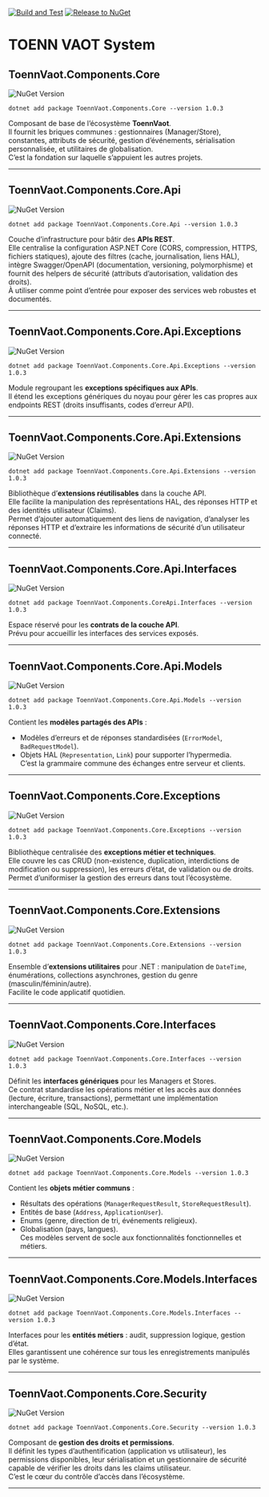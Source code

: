 [![Build and Test](https://github.com/Toenn-Vaot/toennvaotsystem/actions/workflows/dotnet-build-test.yml/badge.svg)](https://github.com/Toenn-Vaot/toennvaotsystem/actions/workflows/dotnet-build-test.yml)
[![Release to NuGet](https://github.com/Toenn-Vaot/toennvaotsystem/actions/workflows/release-to-nuget.yml/badge.svg)](https://github.com/Toenn-Vaot/toennvaotsystem/actions/workflows/release-to-nuget.yml)

# TOENN VAOT System

## ToennVaot.Components.Core
![NuGet Version](https://img.shields.io/nuget/v/ToennVaot.Components.Core)


```
dotnet add package ToennVaot.Components.Core --version 1.0.3
```
Composant de base de l’écosystème **ToennVaot**.  
Il fournit les briques communes : gestionnaires (Manager/Store), constantes, attributs de sécurité, gestion d’événements, sérialisation personnalisée, et utilitaires de globalisation.  
C’est la fondation sur laquelle s’appuient les autres projets.

---

## ToennVaot.Components.Core.Api
![NuGet Version](https://img.shields.io/nuget/v/ToennVaot.Components.Core.Api)

```
dotnet add package ToennVaot.Components.Core.Api --version 1.0.3
```
Couche d’infrastructure pour bâtir des **APIs REST**.  
Elle centralise la configuration ASP.NET Core (CORS, compression, HTTPS, fichiers statiques), ajoute des filtres (cache, journalisation, liens HAL), intègre Swagger/OpenAPI (documentation, versioning, polymorphisme) et fournit des helpers de sécurité (attributs d’autorisation, validation des droits).  
À utiliser comme point d’entrée pour exposer des services web robustes et documentés.

---

## ToennVaot.Components.Core.Api.Exceptions
![NuGet Version](https://img.shields.io/nuget/v/ToennVaot.Components.Core.Api.Exceptions)

```
dotnet add package ToennVaot.Components.Core.Api.Exceptions --version 1.0.3
```
Module regroupant les **exceptions spécifiques aux APIs**.  
Il étend les exceptions génériques du noyau pour gérer les cas propres aux endpoints REST (droits insuffisants, codes d’erreur API).

---

## ToennVaot.Components.Core.Api.Extensions
![NuGet Version](https://img.shields.io/nuget/v/ToennVaot.Components.Core.Api.Extensions)

```
dotnet add package ToennVaot.Components.Core.Api.Extensions --version 1.0.3
```
Bibliothèque d’**extensions réutilisables** dans la couche API.  
Elle facilite la manipulation des représentations HAL, des réponses HTTP et des identités utilisateur (Claims).  
Permet d’ajouter automatiquement des liens de navigation, d’analyser les réponses HTTP et d’extraire les informations de sécurité d’un utilisateur connecté.

---

## ToennVaot.Components.Core.Api.Interfaces
![NuGet Version](https://img.shields.io/nuget/v/ToennVaot.Components.Core.Api.Interfaces)

```
dotnet add package ToennVaot.Components.CoreApi.Interfaces --version 1.0.3
```
Espace réservé pour les **contrats de la couche API**.  
Prévu pour accueillir les interfaces des services exposés.

---

## ToennVaot.Components.Core.Api.Models
![NuGet Version](https://img.shields.io/nuget/v/ToennVaot.Components.Core.Api.Models)

```
dotnet add package ToennVaot.Components.Core.Api.Models --version 1.0.3
```
Contient les **modèles partagés des APIs** :  
- Modèles d’erreurs et de réponses standardisées (`ErrorModel`, `BadRequestModel`).  
- Objets HAL (`Representation`, `Link`) pour supporter l’hypermedia.  
C’est la grammaire commune des échanges entre serveur et clients.

---

## ToennVaot.Components.Core.Exceptions
![NuGet Version](https://img.shields.io/nuget/v/ToennVaot.Components.Core.Exceptions)

```
dotnet add package ToennVaot.Components.Core.Exceptions --version 1.0.3
```
Bibliothèque centralisée des **exceptions métier et techniques**.  
Elle couvre les cas CRUD (non-existence, duplication, interdictions de modification ou suppression), les erreurs d’état, de validation ou de droits.  
Permet d’uniformiser la gestion des erreurs dans tout l’écosystème.

---

## ToennVaot.Components.Core.Extensions
![NuGet Version](https://img.shields.io/nuget/v/ToennVaot.Components.Core.Extensions)

```
dotnet add package ToennVaot.Components.Core.Extensions --version 1.0.3
```
Ensemble d’**extensions utilitaires** pour .NET : manipulation de `DateTime`, énumérations, collections asynchrones, gestion du genre (masculin/féminin/autre).  
Facilite le code applicatif quotidien.

---

## ToennVaot.Components.Core.Interfaces
![NuGet Version](https://img.shields.io/nuget/v/ToennVaot.Components.Core.Interfaces)

```
dotnet add package ToennVaot.Components.Core.Interfaces --version 1.0.3
```
Définit les **interfaces génériques** pour les Managers et Stores.  
Ce contrat standardise les opérations métier et les accès aux données (lecture, écriture, transactions), permettant une implémentation interchangeable (SQL, NoSQL, etc.).

---

## ToennVaot.Components.Core.Models
![NuGet Version](https://img.shields.io/nuget/v/ToennVaot.Components.Core.Models)

```
dotnet add package ToennVaot.Components.Core.Models --version 1.0.3
```
Contient les **objets métier communs** :  
- Résultats des opérations (`ManagerRequestResult`, `StoreRequestResult`).  
- Entités de base (`Address`, `ApplicationUser`).  
- Enums (genre, direction de tri, événements religieux).  
- Globalisation (pays, langues).  
Ces modèles servent de socle aux fonctionnalités fonctionnelles et métiers.

---

## ToennVaot.Components.Core.Models.Interfaces
![NuGet Version](https://img.shields.io/nuget/v/ToennVaot.Components.Core.Models.Interfaces)

```
dotnet add package ToennVaot.Components.Core.Models.Interfaces --version 1.0.3
```
Interfaces pour les **entités métiers** : audit, suppression logique, gestion d’état.  
Elles garantissent une cohérence sur tous les enregistrements manipulés par le système.

---

## ToennVaot.Components.Core.Security
![NuGet Version](https://img.shields.io/nuget/v/ToennVaot.Components.Core.Security)

```
dotnet add package ToennVaot.Components.Core.Security --version 1.0.3
```
Composant de **gestion des droits et permissions**.  
Il définit les types d’authentification (application vs utilisateur), les permissions disponibles, leur sérialisation et un gestionnaire de sécurité capable de vérifier les droits dans les claims utilisateur.  
C’est le cœur du contrôle d’accès dans l’écosystème.

---
